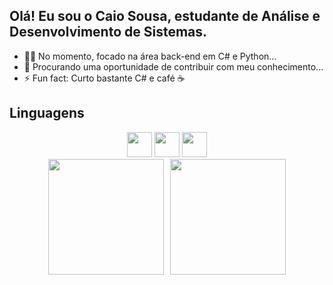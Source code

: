 ## Olá! Eu sou o Caio Sousa, estudante de Análise e Desenvolvimento de Sistemas.
- 👨‍💻 No momento, focado na área back-end em C# e Python...
- 🤔 Procurando uma oportunidade de contribuir com meu conhecimento...
- ⚡ Fun fact: Curto bastante C# e café ☕

## Linguagens 
<div style="text-align: center;">
    <img src="https://cdn.jsdelivr.net/gh/devicons/devicon/icons/csharp/csharp-original.svg" width="40" height="40" />
    <img src="https://cdn.jsdelivr.net/gh/devicons/devicon/icons/java/java-original.svg" width="40" height="40" />
    <img src="https://cdn.jsdelivr.net/gh/devicons/devicon/icons/python/python-original-wordmark.svg" width="40" height="40" />
</div>

<div style="display: flex; justify-content: center; gap: 10px;">
    <a href="https://github.com/caio-sousa10">
        <img height="185em" src="https://github-readme-stats.vercel.app/api/top-langs/?username=caio-sousa10&layout=compact&langs_count=7&theme=dracula&cache_seconds=400"/>
    </a>
    <a href="https://github.com/caio-sousa10">
        <img height="185em" src="https://github-readme-stats.vercel.app/api?username=caio-sousa10&show_icons=true&theme=dracula&include_all_commits=true&count_private=true&cache_seconds=400"/>
    </a>
</div>

